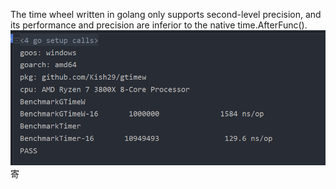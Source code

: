 The time wheel written in golang only supports second-level precision, and its performance and precision are inferior to the native time.AfterFunc().
![res](./img.png)
寄